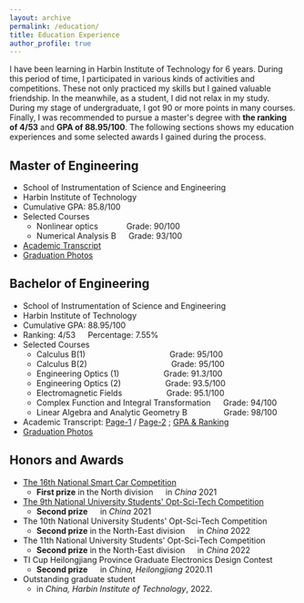 ```yaml
---
layout: archive
permalink: /education/
title: Education Experience
author_profile: true
---
```


I have been learning in Harbin Institute of Technology for 6 years. During this period of time, I participated in various kinds of activities and competitions. These not only practiced my skills but I gained valuable friendship. In the meanwhile, as a student, I did not relax in my study. During my stage of undergraduate, I got 90 or more points in many courses. Finally, I was recommended to pursue a master's degree with **the ranking of 4/53** and **GPA of 88.95/100**. The following sections shows my education experiences and some selected awards I gained during the process.

## Master of Engineering
+ School of Instrumentation of Science and Engineering
+ Harbin Institute of Technology
+ Cumulative GPA: 85.8/100
+ Selected Courses
  + Nonlinear optics &emsp;&emsp;&emsp; Grade: 90/100
  + Numerical Analysis B &emsp; Grade: 93/100
+ [Academic Transcript](../images/my_imgs/MA_grad.png)
+ [Graduation Photos](../news/MA_gra.md)


## Bachelor of Engineering
+ School of Instrumentation of Science and Engineering
+ Harbin Institute of Technology
+ Cumulative GPA: 88.95/100
+ Ranking: 4/53 &emsp; Percentage: 7.55%
+ Selected Courses
  + Calculus B(1) &emsp;&emsp;&emsp;&emsp;&emsp;&emsp;&emsp;&emsp;&emsp;&emsp; Grade: 95/100
  + Calculus B(2) &emsp;&emsp;&emsp;&emsp;&emsp;&emsp;&emsp;&emsp;&emsp;&emsp; Grade: 95/100
  + Engineering Optics (1) &emsp;&emsp;&emsp;&emsp;&emsp; Grade: 91.3/100
  + Engineering Optics (2) &emsp;&emsp;&emsp;&emsp;&emsp; Grade: 93.5/100
  + Electromagnetic Fields &emsp;&emsp;&emsp;&emsp;&emsp; Grade: 95.1/100
  + Complex Function and Integral Transformation &emsp; Grade: 94/100
  + Linear Algebra and Analytic Geometry B &emsp;&emsp;&emsp;&emsp; Grade: 98/100
+ Academic Transcript: [Page-1](../images/my_imgs/BA_grad_1.png) / [Page-2](../images/my_imgs/BA_grad_2.png) ; [GPA & Ranking](../images/my_imgs/BA_rank.png)
+ [Graduation Photos](../news/BA_gra.md)

## Honors and Awards

+ [The 16th National Smart Car Competition](../news/smart_car.md)
  + **First prize** in the North division &emsp; in *China* 2021
+ [The 9th National University Students' Opt-Sci-Tech Competition](../news/opt-ele.md)
  + **Second prize** &emsp; in *China* 2021
+ The 10th National University Students' Opt-Sci-Tech Competition
  + **Second prize** in the North-East division &emsp; in *China* 2022
+ The 11th National University Students' Opt-Sci-Tech Competition
  + **Second prize** in the North-East division &emsp; in *China* 2022
+ TI Cup Heilongjiang Province Graduate Electronics Design Contest
  + **Second prize** &emsp; in *China, Heilongjiang* 2020.11
+ Outstanding graduate student
  + in *China, Harbin Institute of Technology*, 2022.




